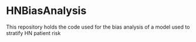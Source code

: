 # HNBiasAnalysis

This repository holds the code used for the bias analysis of a model used to stratify HN patient risk
